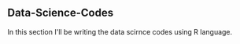 ## Data-Science-Codes ##    
In this section I'll be writing the data scirnce codes using R language.               
 
     
    
   
 
    
  
  
 
 
 
